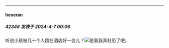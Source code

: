 ﻿
*****

####  heseran  
##### 4234#       发表于 2024-4-7 00:06

听说小孩被几十个人围在酒店好一会儿？<img src="https://static.saraba1st.com/image/smiley/face2017/067.png" referrerpolicy="no-referrer">是我我真社恐了吧。

